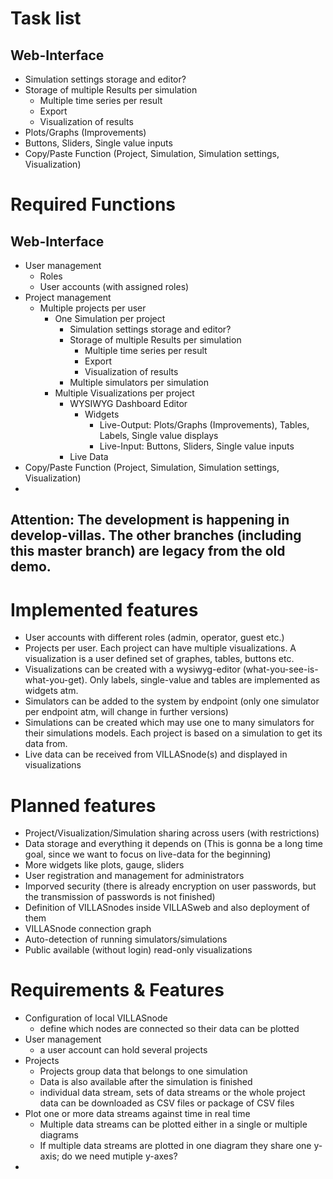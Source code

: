 # Task list

## Web-Interface

- Simulation settings storage and editor?
- Storage of multiple Results per simulation
    - Multiple time series per result
    - Export
    - Visualization of results
- Plots/Graphs (Improvements)
- Buttons, Sliders, Single value inputs
- Copy/Paste Function (Project, Simulation, Simulation settings, Visualization)

# Required Functions

## Web-Interface
- User management
    - Roles
    - User accounts (with assigned roles)
- Project management
    - Multiple projects per user
        - One Simulation per project
            - Simulation settings storage and editor?
            - Storage of multiple Results per simulation
                - Multiple time series per result
                - Export
                - Visualization of results
            - Multiple simulators per simulation
        - Multiple Visualizations per project
            - WYSIWYG Dashboard Editor
                - Widgets
                    - Live-Output: Plots/Graphs (Improvements), Tables, Labels, Single value displays
                    - Live-Input: Buttons, Sliders, Single value inputs
            - Live Data
- Copy/Paste Function (Project, Simulation, Simulation settings, Visualization)
- 

## Attention: The development is happening in develop-villas. The other branches (including this master branch) are legacy from the old demo.

# Implemented features
- User accounts with different roles (admin, operator, guest etc.)
- Projects per user. Each project can have multiple visualizations. A visualization is a user defined set of graphes, tables, buttons etc.
- Visualizations can be created with a wysiwyg-editor (what-you-see-is-what-you-get). Only labels, single-value and tables are implemented as widgets atm.
- Simulators can be added to the system by endpoint (only one simulator per endpoint atm, will change in further versions)
- Simulations can be created which may use one to many simulators for their simulations models. Each project is based on a simulation to get its data from.
- Live data can be received from VILLASnode(s) and displayed in visualizations

# Planned features
- Project/Visualization/Simulation sharing across users (with restrictions)
- Data storage and everything it depends on (This is gonna be a long time goal, since we want to focus on live-data for the beginning)
- More widgets like plots, gauge, sliders
- User registration and management for administrators
- Imporved security (there is already encryption on user passwords, but the transmission of passwords is not finished)
- Definition of VILLASnodes inside VILLASweb and also deployment of them
- VILLASnode connection graph
- Auto-detection of running simulators/simulations
- Public available (without login) read-only visualizations

# Requirements & Features

- Configuration of local VILLASnode
    - define which nodes are connected so their data can be plotted 
- User management
    - a user account can hold several projects
- Projects
    - Projects group data that belongs to one simulation
    - Data is also available after the simulation is finished
    - individual data stream, sets of data streams or the whole project data can be downloaded as CSV files or package of CSV files
- Plot one or more data streams against time in real time
    - Multiple data streams can be plotted either in a single or multiple diagrams
    - If multiple data streams are plotted in one diagram they share one y-axis; do we need mutiple y-axes?
- 
